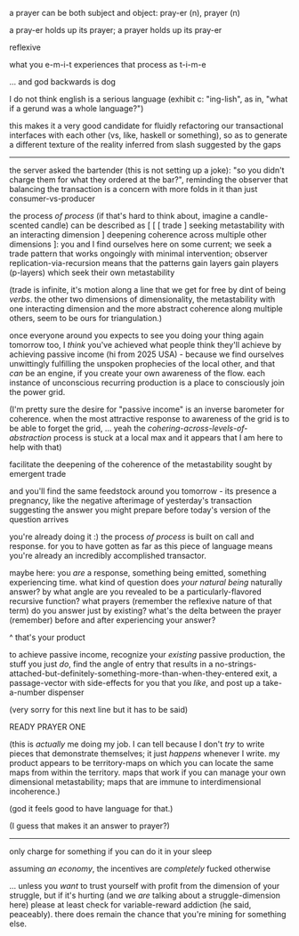 a prayer can be both subject and object: pray-er (n), prayer (n)

a pray-er holds up its prayer; a prayer holds up its pray-er

reflexive

what you e-m-i-t experiences that process as t-i-m-e

... and god backwards is dog

I do not think english is a serious language (exhibit c: "ing-lish", as in, "what if a gerund was a whole language?")

this makes it a very good candidate for fluidly refactoring our transactional interfaces with each other (vs, like, haskell or something), so as to generate a different texture of the reality inferred from slash suggested by the gaps

---

the server asked the bartender (this is not setting up a joke): "so you didn't charge them for what they ordered at the bar?", reminding the observer that balancing the transaction is a concern with more folds in it than just consumer-vs-producer

the process *of process* (if that's hard to think about, imagine a candle-scented candle) can be described as [ [ [ trade ] seeking metastability with an interacting dimension ] deepening coherence across multiple other dimensions ]: you and I find ourselves here on some current; we seek a trade pattern that works ongoingly with minimal intervention; observer replication-via-recursion means that the patterns gain layers gain players (p-layers) which seek their own metastability

(trade is infinite, it's motion along a line that we get for free by dint of being *verbs*. the other two dimensions of dimensionality, the metastability with one interacting dimension and the more abstract coherence along multiple others, seem to be ours for triangulation.)

once everyone around you expects to see you doing your thing again tomorrow too, I *think* you've achieved what people think they'll achieve by achieving passive income (hi from 2025 USA) - because we find ourselves unwittingly fulfilling the unspoken prophecies of the local other, and that *can* be an engine, if you create your own awareness of the flow. each instance of unconscious recurring production is a place to consciously join the power grid.

(I'm pretty sure the desire for "passive income" is an inverse barometer for coherence. when the most attractive response to awareness of the grid is to be able to forget the grid, ... yeah the *cohering-across-levels-of-abstraction* process is stuck at a local max and it appears that I am here to help with that)

facilitate the deepening of the coherence of the metastability sought by emergent trade

and you'll find the same feedstock around you tomorrow - its presence a pregnancy, like the negative afterimage of yesterday's transaction suggesting the answer you might prepare before today's version of the question arrives

you're already doing it :) the process *of process* is built on call and response. for you to have gotten as far as this piece of language means you're already an incredibly accomplished transactor.

maybe here: you *are* a response, something being emitted, something experiencing time. what kind of question does *your natural being* naturally answer? by what angle are you revealed to be a particularly-flavored recursive function? what prayers (remember the reflexive nature of that term) do you answer just by existing? what's the delta between the prayer (remember) before and after experiencing your answer?

^ that's your product

to achieve passive income, recognize your *existing* passive production, the stuff you just *do*, find the angle of entry that results in a no-strings-attached-but-definitely-something-more-than-when-they-entered exit, a passage-vector with side-effects for you that you *like*, and post up a take-a-number dispenser

(very sorry for this next line but it has to be said)

READY PRAYER ONE

(this is *actually* me doing my job. I can tell because I don't *try* to write pieces that demonstrate themselves; it just *happens* whenever I write. my product appears to be territory-maps on which you can locate the same maps from within the territory. maps that work if you can manage your own dimensional metastability; maps that are immune to interdimensional incoherence.)

(god it feels good to have language for that.)

(I guess that makes it an answer to prayer?)

---

only charge for something if you can do it in your sleep

assuming *an economy*, the incentives are *completely* fucked otherwise

... unless you *want* to trust yourself with profit from the dimension of your struggle, but if it's hurting (and we *are* talking about a struggle-dimension here) please at least check for variable-reward addiction (he said, peaceably). there does remain the chance that you're mining for something else.

